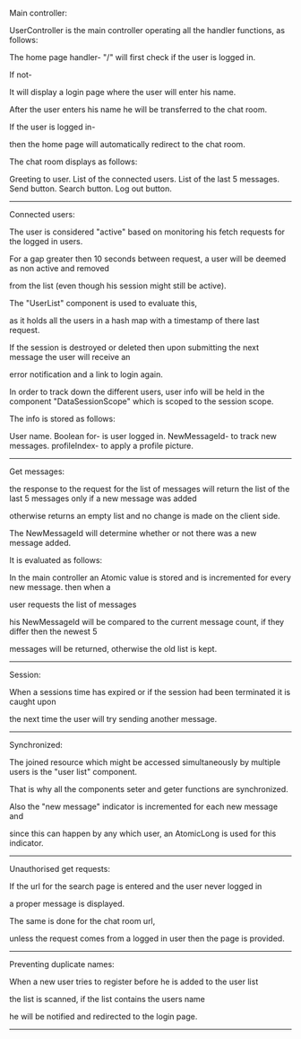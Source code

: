 Main controller:

UserController is the main controller operating all the handler functions, as follows:

The home page handler- "/" will first check if the user is logged in.

If not-

It will display a login page where the user will enter his name.

After the user enters his name he will be transferred to the chat room.

If the user is logged in-

then the home page will automatically redirect to the chat room.

The chat room displays as follows:

Greeting to user.
List of the connected users.
List of the last 5 messages.
Send button.
Search button.
Log out button.

-------------------------------------------------------------------------------------------
Connected users:

The user is considered "active" based on monitoring his fetch requests for the logged in users.

For a gap greater then 10 seconds between request, a user will be deemed as non active and removed

from the list (even though his session might still be active).

The "UserList" component is used to evaluate this, 

as it holds all the users in a hash map with a timestamp of there last request.

If the session is destroyed or deleted then upon submitting the next message the user will receive an

error notification and a link to login again.

In order to track down the different users, user info will be held in the component "DataSessionScope" which is scoped to the session scope.

The info is stored as follows:

User name.
Boolean for- is user logged in.
NewMessageId- to track new messages.
profileIndex- to apply a profile picture.

-------------------------------------------------------------------------------------------
Get messages:

the response to the request for the list of messages will return the list of the last 5 messages only if a new message was added

otherwise returns an empty list and no change is made on the client side.

The NewMessageId will determine whether or not there was a new message added.

It is evaluated as follows:

In the main controller an Atomic value is stored and is incremented for every new message. then when a

user requests the list of messages

his NewMessageId will be compared to the current message count, if they differ then the newest 5 

messages will be returned, otherwise the old list is kept.


-------------------------------------------------------------------------------------------
Session:

When a sessions time has expired or if the session had been terminated it is caught upon

the next time the user will try sending another message.

-------------------------------------------------------------------------------------------
Synchronized:

The joined resource which might be accessed simultaneously by multiple users is the "user list" component.

That is why all the components seter and geter functions are synchronized.

Also the "new message" indicator is incremented for each new message and

since this can happen by any which user, an AtomicLong is used for this indicator.

-------------------------------------------------------------------------------------------
Unauthorised get requests:

If the url for the search page is entered and the user never logged in 

a proper message is displayed.

The same is done for the chat room url,

unless the request comes from a logged in user then the page is provided.

-------------------------------------------------------------------------------------------
Preventing duplicate names:

When a new user tries to register before he is added to the user list

the list is scanned, if the list contains the users name

he will be notified and redirected to the login page.

-------------------------------------------------------------------------------------------
